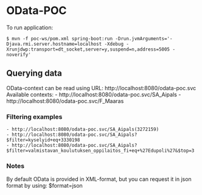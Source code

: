 # OData-POC 
To run application:

    $ mvn -f poc-ws/pom.xml spring-boot:run -Drun.jvmArguments='-Djava.rmi.server.hostname=localhost -Xdebug -Xrunjdwp:transport=dt_socket,server=y,suspend=n,address=5005 -noverify'

## Querying data

OData-context can be read using URL: http://localhost:8080/odata-poc.svc
Available contexts:
    - http://localhost:8080/odata-poc.svc/SA_Aipals
    - http://localhost:8080/odata-poc.svc/F_Maaras

### Filtering examples
    - http://localhost:8080/odata-poc.svc/SA_Aipals(3272159)
    - http://localhost:8080/odata-poc.svc/SA_Aipals?$filter=kyselyid+eq+3330198
    - http://localhost:8080/odata-poc.svc/SA_Aipals?$filter=valmistavan_koulutuksen_oppilaitos_fi+eq+%27Edupoli%27&$top=3

### Notes
By default OData is provided in XML-format, but you can request it in json format by using: $format=json